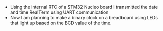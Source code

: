 - Using the internal RTC of a STM32 Nucleo board I  transmitted the date and time RealTerm using UART communication
- Now I am planning to make a binary clock on a breadboard using LEDs that light up based on the BCD value of the time.
